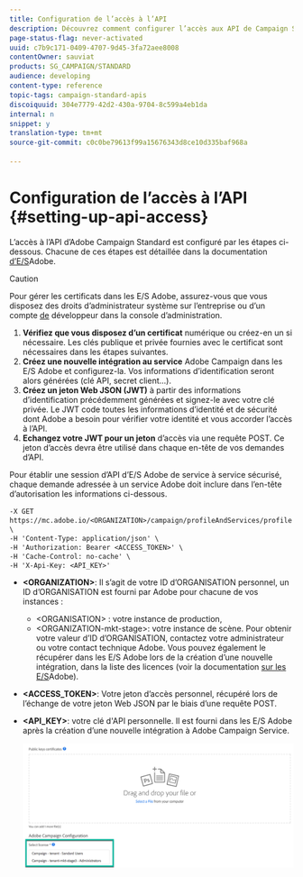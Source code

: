 ```yaml
---
title: Configuration de l’accès à l’API
description: Découvrez comment configurer l’accès aux API de Campaign Standard.
page-status-flag: never-activated
uuid: c7b9c171-0409-4707-9d45-3fa72aee8008
contentOwner: sauviat
products: SG_CAMPAIGN/STANDARD
audience: developing
content-type: reference
topic-tags: campaign-standard-apis
discoiquuid: 304e7779-42d2-430a-9704-8c599a4eb1da
internal: n
snippet: y
translation-type: tm+mt
source-git-commit: c0c0be79613f99a15676343d8ce10d335baf968a

---
```



# Configuration de l’accès à l’API {#setting-up-api-access}

L’accès à l’API d’Adobe Campaign Standard est configuré par les étapes ci-dessous. Chacune de ces étapes est détaillée dans la documentation [d’E/S](https://www.adobe.io/authentication/auth-methods.html#!AdobeDocs/adobeio-auth/master/AuthenticationOverview/ServiceAccountIntegration.md)Adobe.

>[!CAUTION]
>
>Pour gérer les certificats dans les E/S Adobe, assurez-vous que vous disposez des droits d’administrateur <b></b> système sur l’entreprise ou d’un compte <a href="https://helpx.adobe.com/enterprise/using/manage-developers.html">de</a> développeur dans la console d’administration.

1. **Vérifiez que vous disposez d’un certificat** numérique ou créez-en un si nécessaire. Les clés publique et privée fournies avec le certificat sont nécessaires dans les étapes suivantes.
1. **Créez une nouvelle intégration au service** Adobe Campaign dans les E/S Adobe et configurez-la. Vos informations d’identification seront alors générées (clé API, secret client...).
1. **Créez un jeton Web JSON (JWT)** à partir des informations d’identification précédemment générées et signez-le avec votre clé privée. Le JWT code toutes les informations d’identité et de sécurité dont Adobe a besoin pour vérifier votre identité et vous accorder l’accès à l’API.
1. **Echangez votre JWT pour un jeton** d’accès via une requête POST. Ce jeton d’accès devra être utilisé dans chaque en-tête de vos demandes d’API.

Pour établir une session d’API d’E/S Adobe de service à service sécurisé, chaque demande adressée à un service Adobe doit inclure dans l’en-tête d’autorisation les informations ci-dessous.

```
-X GET https://mc.adobe.io/<ORGANIZATION>/campaign/profileAndServices/profile \
-H 'Content-Type: application/json' \
-H 'Authorization: Bearer <ACCESS_TOKEN>' \
-H 'Cache-Control: no-cache' \
-H 'X-Api-Key: <API_KEY>'
```

* **&lt;ORGANIZATION&gt;**: Il s’agit de votre ID d’ORGANISATION personnel, un ID d’ORGANISATION est fourni par Adobe pour chacune de vos instances :

   * &lt;ORGANISATION&gt; : votre instance de production,
   * &lt;ORGANIZATION-mkt-stage&gt;: votre instance de scène.
   Pour obtenir votre valeur d’ID d’ORGANISATION, contactez votre administrateur ou votre contact technique Adobe. Vous pouvez également le récupérer dans les E/S Adobe lors de la création d’une nouvelle intégration, dans la liste des licences (voir la documentation <a href="https://www.adobe.io/authentication.html">sur les E/S</a>Adobe).

* **&lt;ACCESS_TOKEN&gt;**: Votre jeton d’accès personnel, récupéré lors de l’échange de votre jeton Web JSON par le biais d’une requête POST.

* **&lt;API_KEY&gt;**: votre clé d'API personnelle. Il est fourni dans les E/S Adobe après la création d’une nouvelle intégration à Adobe Campaign Service.

   ![texte alt](assets/tenant.png)
